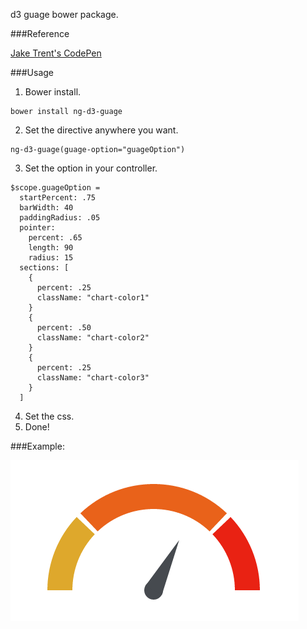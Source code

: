 d3 guage bower package.

###Reference

[Jake Trent's CodePen](http://codepen.io/jaketrent/pen/eloGk)

###Usage

1. Bower install.
```
bower install ng-d3-guage
```
2. Set the directive anywhere you want.
```
ng-d3-guage(guage-option="guageOption")
```
3. Set the option in your controller.
```
$scope.guageOption =
  startPercent: .75
  barWidth: 40
  paddingRadius: .05
  pointer:
    percent: .65
    length: 90
    radius: 15
  sections: [
    {
      percent: .25
      className: "chart-color1"
    }
    {
      percent: .50
      className: "chart-color2"
    }
    {
      percent: .25
      className: "chart-color3"
    }
  ]
```
4. Set the css.
5. Done!

###Example:

![alt tag](example.png)